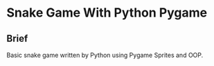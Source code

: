 # Snake Game With Python Pygame

## Brief
Basic snake game written by Python using Pygame Sprites and OOP.
